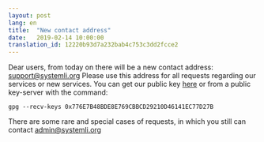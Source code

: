 ```yaml
---
layout: post
lang: en
title:  "New contact address"
date:   2019-02-14 10:00:00
translation_id: 12220b93d7a232bab4c753c3dd2fcce2
---
```


Dear users, from today on there will be a new contact address: 
[support@systemli.org](mailto:support@systemli.org)
Please use this address for all requests regarding our services or new services.
You can get our public key [here](../assets/0x776E7B48BDE8E769CBBCD29210D46141EC77D27B.asc)
or from a public key-server with the command: 

```
gpg --recv-keys 0x776E7B48BDE8E769CBBCD29210D46141EC77D27B
```


There are some rare and special cases of requests, in which you still can 
contact [admin@systemli.org](mailto:admin@systemli.org) 
